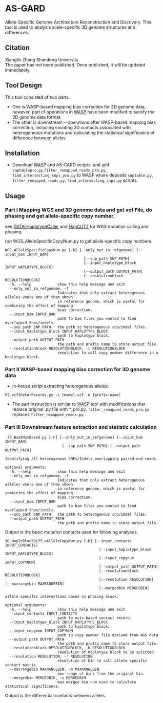 # AS-GARD
Allele-Specific Genome Architecture Reconstruction and Discovery. This tool is used to analysis allele-specific 3D genome structures and differences.
## Citation
Xianglin Zhang Shandong University  
The paper has not been published. Once published, it will be updated immediately.
## Tool Design
This tool consisted of two parts. 
- One is WASP-based mapping bias correction for 3D genome data, however, part of operations in [WASP](https://github.com/bmvdgeijn/WASP) have been modified to satisfy the 3D genome data format. 
- The other is downstream --operations after WASP-based mapping bias correction, including counting 3D contacts associated with heterogeneous mutations and calculating the statistical significance of difference between alleles.
## Installation
- Download [WASP](https://github.com/bmvdgeijn/WASP) and AS-GARD scripts, and add `snptablepro.py`,`filter_remapped_reads_pro.py`, `find_intersecting_snps_pro.py` to WASP where deposits `snptable.py`, `filter_remapped_reads.py`, `find_intersecting_snps.py` scripts.
## Usage
### Part I Mapping WGS and 3D genome data and get vcf File, do phasing and get allele-specific copy number.
see [GATK-HaplotypeCaller](https://gatk.broadinstitute.org/hc/en-us/articles/360037225632-HaplotypeCaller) and [HapCUT2](https://github.com/vibansal/HapCUT2) for WGS mutation calling and phasing.
  
run WGS_AlleleSpecificCopyNum.py to get allele-specific copy numbers.
```
WGS_AlleleSpecificCopyNum.py [-h] [--only_mut_in_refgenome] [--input_bam INPUT_BAM]  
                                    [--snp_path SNP_PATH]  
                                    [--input_haplotype_block INPUT_HAPLOTYPE_BLOCK]  
                                    [--output_path OUTPUT_PATH]  
                                    [--resolutionblock RESOLUTIONBLOCK]  
  -h, --help            show this help message and exit  
  --only_mut_in_refgenome, -f  
                        Indicates that only extract heterogenous alleles where one of them shown  
                        in reference genome, which is useful for combining the effect of mapping  
                        bias correction.  
  --input_bam INPUT_BAM  
                        path to bam files you wanted to find overlapped Snps/indels.  
  --snp_path SNP_PATH   the path to heterogenous snp/indel files.  
  --input_haplotype_block INPUT_HAPLOTYPE_BLOCK  
                        path to haplotype block.  
  --output_path OUTPUT_PATH  
                        the path and prefix name to store output file.  
  --resolutionblock RESOLUTIONBLOCK, -r RESOLUTIONBLOCK  
                        resolution to call copy number difference in a haplotype block.
```                   
###
### Part II WASP-based mapping bias correction for 3D genome data
- in-house script extracting heterogenous alleles:
```
P2.vcf2heterRecords.py -i [name].vcf -o [prefix-name]
```
- The part instruction is similar to [WASP](https://github.com/bmvdgeijn/WASP) tool with modifications that replace original .py file with *_pro.py. `filter_remapped_reads_pro.py` replaces `filter_remapped_reads.py`.
### Part III Downstream feature extraction and statistic calculation
```
 3D_Bam2MutBased.py [-h] [--only_mut_in_refgenome] [--input_bam INPUT_BAM]
                          [--snp_path SNP_PATH] [--output_path OUTPUT_PATH]

Identifying all heterogenous SNPs/Indels overlapping paired-end reads.

optional arguments:
  -h, --help            show this help message and exit
  --only_mut_in_refgenome, -f
                        Indicates that only extract heterogenous alleles where one of them shown
                        in reference genome, which is useful for combining the effect of mapping
                        bias correction.
  --input_bam INPUT_BAM
                        path to bam files you wanted to find overlapped Snps/indels.
  --snp_path SNP_PATH   the path to heterogenous snp/indel files.
  --output_path OUTPUT_PATH
                        the path and prefix name to store output file.
```
Output is the basic mutation contacts used for following analyses.
```
3D_HaploBlockDiff_wAlleleCopyNum.py [-h] [--input_contacts INPUT_CONTACTS]
                                           [--input_haplotype_block INPUT_HAPLOTYPE_BLOCK]
                                           [--input_copynum INPUT_COPYNUM]
                                           [--output_path OUTPUT_PATH]
                                           [--resolutionblock RESOLUTIONBLOCK]
                                           [--resolution RESOLUTION] [--maxrangebin MAXRANGEBIN]
                                           [--mergedbin MERGEDBIN]

allele specific interactions based on phasing block.

optional arguments:
  -h, --help            show this help message and exit
  --input_contacts INPUT_CONTACTS
                        path to muts-based contact record.
  --input_haplotype_block INPUT_HAPLOTYPE_BLOCK
                        path to haplotype block.
  --input_copynum INPUT_COPYNUM
                        path to copy number file derived from WGS data
  --output_path OUTPUT_PATH
                        the path and prefix name to store output file.
  --resolutionblock RESOLUTIONBLOCK, -b RESOLUTIONBLOCK
                        resolution of haplotype block to be splitted
  --resolution RESOLUTION, -r RESOLUTION
                        resolution of bin to call allele specific contact matrix.
  --maxrangebin MAXRANGEBIN, -m MAXRANGEBIN
                        max range of bins from the original bin.
  --mergedbin MERGEDBIN, -s MERGEDBIN
                        max merged bin num used to calculate statistical significance.
```
Output is the differential contacts between alleles.
